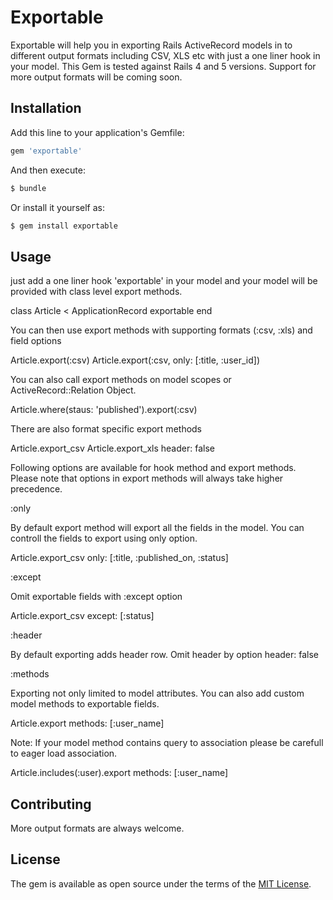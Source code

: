 # Exportable
Exportable will help you in exporting Rails ActiveRecord models in to different output formats including CSV, XLS etc with just a one liner hook in your model. This Gem is tested against Rails 4 and 5 versions. Support for more output formats will be coming soon.

## Installation
Add this line to your application's Gemfile:

```ruby
gem 'exportable'
```

And then execute:
```bash
$ bundle
```

Or install it yourself as:
```bash
$ gem install exportable
```

## Usage
just add a one liner hook 'exportable' in your model and your model will be provided 
with class level export methods.

class Article < ApplicationRecord
  exportable
end

You can then use export methods with supporting formats (:csv, :xls) and field options 

Article.export(:csv)
Article.export(:csv, only: [:title, :user_id])

You can also call export methods on model scopes or ActiveRecord::Relation Object.

Article.where(staus: 'published').export(:csv)

There are also format specific export methods

Article.export_csv
Article.export_xls header: false


Following options are available for hook method and export methods. Please note that options in export methods will always take higher precedence.

:only

By default export method will export all the fields in the model. You can controll the fields to export using only option.

Article.export_csv only: [:title, :published_on, :status]

:except

Omit exportable fields with :except option

Article.export_csv except: [:status]

:header

By default exporting adds header row. Omit header by option header: false

:methods

Exporting not only limited to model attributes. You can also add custom model methods to exportable fields.

Article.export methods: [:user_name]

Note: If your model method contains query to association please be carefull to eager load association.

Article.includes(:user).export methods: [:user_name]   



## Contributing
More output formats are always welcome. 

## License
The gem is available as open source under the terms of the [MIT License](http://opensource.org/licenses/MIT).
